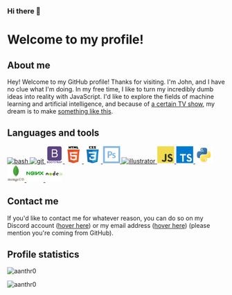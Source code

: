 ### Hi there 👋

# Welcome to my profile!

## About me
Hey! Welcome to my GitHub profile! Thanks for visiting.
I'm John, and I have no clue what I'm doing.
In my free time, I like to turn my incredibly dumb ideas into reality with JavaScript.
I'd like to explore the fields of machine learning and artificial intelligence, and because of [a certain TV show](https://www.imdb.com/title/tt1839578/), my dream is to make [something like this](https://personofinterest.fandom.com/wiki/The_Machine).


## Languages and tools
<p align="left"> 
  <a href="https://www.gnu.org/software/bash/" target="_blank"> <img src="https://www.vectorlogo.zone/logos/gnu_bash/gnu_bash-icon.svg" alt="bash" width="40" height="40"/> </a>   <a href="https://git-scm.com/" target="_blank"> <img src="https://www.vectorlogo.zone/logos/git-scm/git-scm-icon.svg" alt="git" width="40" height="40"/> </a>
  <a href="https://getbootstrap.com" target="_blank"> <img src="https://raw.githubusercontent.com/devicons/devicon/master/icons/bootstrap/bootstrap-plain-wordmark.svg" alt="bootstrap" width="40" height="40"/> </a> 
   <a href="https://www.w3.org/html/" target="_blank"> <img src="https://raw.githubusercontent.com/devicons/devicon/master/icons/html5/html5-original-wordmark.svg" alt="html5" width="40" height="40"/> </a>
  <a href="https://www.w3schools.com/css/" target="_blank"> <img src="https://raw.githubusercontent.com/devicons/devicon/master/icons/css3/css3-original-wordmark.svg" alt="css3" width="40" height="40"/> </a> 
  <a href="https://www.photoshop.com/en" target="_blank"> <img src="https://raw.githubusercontent.com/devicons/devicon/master/icons/photoshop/photoshop-line.svg" alt="photoshop" width="40" height="40"/> </a>
  <a href="https://www.adobe.com/in/products/illustrator.html" target="_blank"> <img src="https://www.vectorlogo.zone/logos/adobe_illustrator/adobe_illustrator-icon.svg" alt="illustrator" width="40" height="40"/> </a> 
  <a href="https://developer.mozilla.org/en-US/docs/Web/JavaScript" target="_blank"> <img src="https://raw.githubusercontent.com/devicons/devicon/master/icons/javascript/javascript-original.svg" alt="javascript" width="40" height="40"/> </a> 
  <a href="https://www.typescriptlang.org/" target="_blank"> <img src="https://raw.githubusercontent.com/devicons/devicon/master/icons/typescript/typescript-original.svg" alt="typescript" width="40" height="40"/> </a> 
  <a href="https://www.python.org" target="_blank"> <img src="https://raw.githubusercontent.com/devicons/devicon/master/icons/python/python-original.svg" alt="python" width="40" height="40"/> </a> 
  <a href="https://www.mongodb.com/" target="_blank"> <img src="https://raw.githubusercontent.com/devicons/devicon/master/icons/mongodb/mongodb-original-wordmark.svg" alt="mongodb" width="40" height="40"/> </a> 
  <a href="https://www.nginx.com" target="_blank"> <img src="https://raw.githubusercontent.com/devicons/devicon/master/icons/nginx/nginx-original.svg" alt="nginx" width="40" height="40"/> </a> <a href="https://nodejs.org" target="_blank"> <img src="https://raw.githubusercontent.com/devicons/devicon/master/icons/nodejs/nodejs-original-wordmark.svg" alt="nodejs" width="40" height="40"/> </a> 
  </p>

## Contact me
If you'd like to contact me for whatever reason, you can do so on my Discord account ([hover here](https://discord.com/ "aanthr0#7001")) or my email address ([hover here](https://mail.google.com/ "anthromadayt@gmail.com")) (please mention you're coming from GitHub).

## Profile statistics
![aanthr0](https://github-readme-stats.vercel.app/api?username=aanthr0&count_private=true&show_icons=true&title_color=c9d1d9&text_color=c9d1d9&icon_color=6e7681&bg_color=0d1117&border_color=30363d&locale=en)

![aanthr0](https://github-readme-stats.vercel.app/api/top-langs/?username=aanthr0&count_private=true&title_color=c9d1d9&text_color=c9d1d9&icon_color=6e7681&bg_color=0d1117&border_color=30363d&locale=en)
